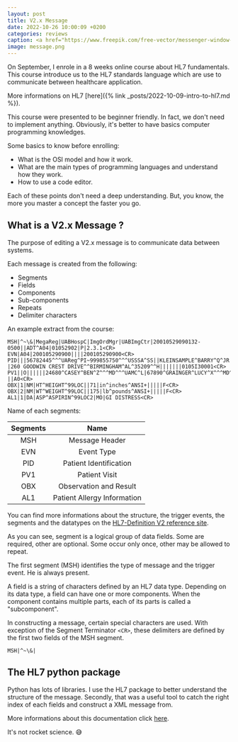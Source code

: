 ```yaml
---
layout: post
title: V2.x Message
date: 2022-10-26 10:00:09 +0200
categories: reviews
caption: <a href="https://www.freepik.com/free-vector/messenger-window-icon-vector-illustration-isolated-background_21467911.htm#page=2&query=message&position=12&from_view=search&track=sph">Image by Rochak Shukla</a> on Freepik
image: message.png
---
```

On September, I enrole in a 8 weeks online course about HL7 fundamentals.
This course introduce us to the HL7 standards language which are use to communicate between healthcare application.

More informations on HL7 [here]({% link _posts/2022-10-09-intro-to-hl7.md %}).

This course were presented to be beginner friendly.
In fact, we don't need to implement anything.
Obviously, it's better to have basics computer programming knowledges.

Some basics to know before enrolling:

+ What is the OSI model and how it work.
+ What are the main types of programming languages and understand how they work.
+ How to use a code editor.

Each of these points don't need a deep understanding.
But, you know, the more you master a concept the faster you go.

## What is a V2.x Message ?

The purpose of editing a V2.x message is to communicate data between systems.

Each message is created from the following:

+ Segments
+ Fields
+ Components
+ Sub-components
+ Repeats
+ Delimiter characters

An example extract from the course:

```text
MSH|^~\&|MegaReg|UABHospC|ImgOrdMgr|UABImgCtr|20010529090132-0500||ADT^A04|01052902|P|2.3.1<CR>
EVN|A04|200105290900||||200105290900<CR>
PID|||56782445^^^UAReg^PI~999855750^^^USSSA^SS||KLEINSAMPLE^BARRY^Q^JR||19620910|M||C
|260 GOODWIN CREST DRIVE^^BIRMINGHAM^AL^35209^^H|||||||0105I30001<CR>
PV1||O||||||24680^CASEY^BEN^Z^^^MD^^^UAMC^L|67890^GRAINGER^LUCY^X^^^MD^^^UAMC^L||||
||A0<CR>
OBX|1|NM|HT^HEIGHT^99LOC||71|in^inches^ANSI+|||||F<CR>
OBX|2|NM|WT^WEIGHT^99LOC||175|lb^pounds^ANSI+|||||F<CR>
AL1|1|DA|ASP^ASPIRIN^99LOC2|MO|GI DISTRESS<CR>
```

Name of each segments:

| Segments   |           Name              |
| :--------: | :-------------------------: |
|   MSH      | Message Header              |
|   EVN      | Event Type                  |
|   PID      | Patient Identification      |
|   PV1      | Patient Visit               |
|   OBX      | Observation and Result      |
|   AL1      | Patient Allergy Information |

You can find more informations about the structure, the trigger events, the segments and the datatypes on the [HL7-Definition V2 reference site](https://hl7-definition.caristix.com/v2/).

As you can see, segment is a logical group of data fields. Some are required, other are optional. Some occur only once, other may be allowed to repeat.

The first segment (MSH) identifies the type of message and the trigger event. He is always present.

A field is a string of characters defined by an HL7 data type. Depending on its data type, a field can have one or more components.
When the component contains multiple parts, each of its parts is called a "subcomponent".

In constructing a message, certain special characters are used.
With exception of the Segment Terminator `<CR>`, these delimiters are defined by the first two fields of the MSH segment.

```text
MSH|^~\&|
```

## The HL7 python package

Python has lots of libraries.
I use the HL7 package to better understand the structure of the message.
Secondly, that was a useful tool to catch the right index of each fields and construct a XML message from.

More informations about this documentation click [here](https://python-hl7.readthedocs.io/en/latest/).

It's not rocket science. 😅
